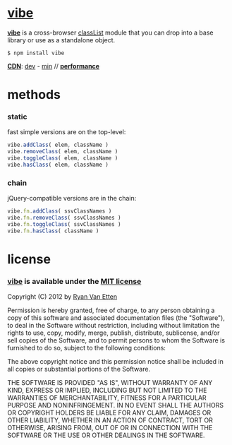 [vibe](https://github.com/ryanve/vibe)
====

**[vibe](https://github.com/ryanve/vibe)** is a cross-browser [classList](https://developer.mozilla.org/en-US/docs/DOM/element.classList) module that you can drop into a base library or use as a standalone object.

```
$ npm install vibe
```

**[CDN](http://airve.github.com)**: [dev](http://airve.github.com/js/vibe/vibe.js) - [min](http://airve.github.com/js/vibe/vibe.min.js) // **[performance](http://jsperf.com/vibe)**

# methods

### static

fast simple versions are on the top-level:

```js
vibe.addClass( elem, className )
vibe.removeClass( elem, className )
vibe.toggleClass( elem, className )
vibe.hasClass( elem, className )
```
### chain

jQuery-compatible versions are in the chain:

```js
vibe.fn.addClass( ssvClassNames )
vibe.fn.removeClass( ssvClassNames )
vibe.fn.toggleClass( ssvClassNames )
vibe.fn.hasClass( className )
```

# license

### [vibe](http://github.com/ryanve/vibe) is available under the [MIT license](http://en.wikipedia.org/wiki/MIT_License)

Copyright (C) 2012 by [Ryan Van Etten](https://github.com/ryanve)

Permission is hereby granted, free of charge, to any person obtaining a copy
of this software and associated documentation files (the "Software"), to deal
in the Software without restriction, including without limitation the rights
to use, copy, modify, merge, publish, distribute, sublicense, and/or sell
copies of the Software, and to permit persons to whom the Software is
furnished to do so, subject to the following conditions:

The above copyright notice and this permission notice shall be included in
all copies or substantial portions of the Software.

THE SOFTWARE IS PROVIDED "AS IS", WITHOUT WARRANTY OF ANY KIND, EXPRESS OR
IMPLIED, INCLUDING BUT NOT LIMITED TO THE WARRANTIES OF MERCHANTABILITY,
FITNESS FOR A PARTICULAR PURPOSE AND NONINFRINGEMENT. IN NO EVENT SHALL THE
AUTHORS OR COPYRIGHT HOLDERS BE LIABLE FOR ANY CLAIM, DAMAGES OR OTHER
LIABILITY, WHETHER IN AN ACTION OF CONTRACT, TORT OR OTHERWISE, ARISING FROM,
OUT OF OR IN CONNECTION WITH THE SOFTWARE OR THE USE OR OTHER DEALINGS IN
THE SOFTWARE.